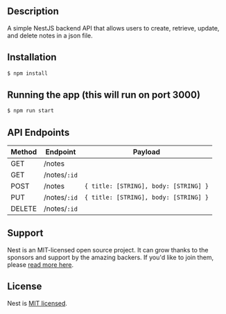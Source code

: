 

## Description

A simple NestJS backend API that allows users to create, retrieve, update, and delete notes in a json file.

## Installation

```bash
$ npm install
```

## Running the app (this will run on port 3000)

```bash
$ npm run start
```

## API Endpoints

| Method | Endpoint | Payload |
| --- | --- | ---- |
| GET | /notes | | |
| GET | /notes/`:id` | |
| POST | /notes | `{ title: [STRING], body: [STRING] }` |
| PUT | /notes/`:id` | `{ title: [STRING], body: [STRING] }` |
| DELETE | /notes/`:id` | |

## Support

Nest is an MIT-licensed open source project. It can grow thanks to the sponsors and support by the amazing backers. If you'd like to join them, please [read more here](https://docs.nestjs.com/support).

## License

Nest is [MIT licensed](LICENSE).

